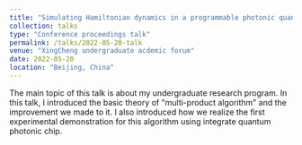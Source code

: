 ```yaml
---
title: "Simulating Hamiltonian dynamics in a programmable photonic quantum simulator using linear combinations of unitary "
collection: talks
type: "Conference proceedings talk"
permalink: /talks/2022-05-20-talk
venue: "XingCheng undergraduate acdemic forum"
date: 2022-05-20
location: "Beijing, China"
---
```


The main topic of this talk is about my undergraduate research program. In this talk, I introduced the basic theory of "multi-product algorithm" and the improvement we made to it. I also introduced how we realize the first experimental demonstration for this algorithm using integrate quantum photonic chip.
